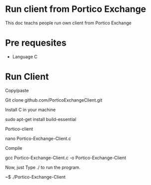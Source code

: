 # Run client from Portico Exchange

This doc teachs people run own client from Portico Exchange

# Pre requesites 

- Language C

# Run Client

Copy/paste

Git clone github.com/PorticoExchangeClient.git

Install C in your machine

sudo apt-get install build-essential

Portico-client

nano Portico-Exchange-Client.c

Compile

gcc Portico-Exchange-Client.c -o Portico-Exchange-Client

Now, just Type ./<output name> to run the program.

~$ ./Portico-Exchange-Client

